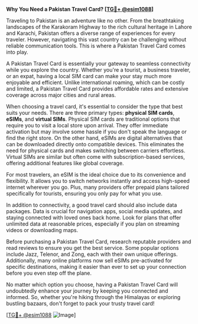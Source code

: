**Why You Need a Pakistan Travel Card? [[TG💪+ @esim1088](https://t.me/s/esim1088)]**

Traveling to Pakistan is an adventure like no other. From the breathtaking landscapes of the Karakoram Highway to the rich cultural heritage in Lahore and Karachi, Pakistan offers a diverse range of experiences for every traveler. However, navigating this vast country can be challenging without reliable communication tools. This is where a Pakistan Travel Card comes into play.

A Pakistan Travel Card is essentially your gateway to seamless connectivity while you explore the country. Whether you're a tourist, a business traveler, or an expat, having a local SIM card can make your stay much more enjoyable and efficient. Unlike international roaming, which can be costly and limited, a Pakistan Travel Card provides affordable rates and extensive coverage across major cities and rural areas.

When choosing a travel card, it's essential to consider the type that best suits your needs. There are three primary types: **physical SIM cards**, **eSIMs**, and **virtual SIMs**. Physical SIM cards are traditional options that require you to visit a local store upon arrival. They offer immediate activation but may involve some hassle if you don't speak the language or find the right store. On the other hand, eSIMs are digital alternatives that can be downloaded directly onto compatible devices. This eliminates the need for physical cards and makes switching between carriers effortless. Virtual SIMs are similar but often come with subscription-based services, offering additional features like global coverage.

For most travelers, an eSIM is the ideal choice due to its convenience and flexibility. It allows you to switch networks instantly and access high-speed internet wherever you go. Plus, many providers offer prepaid plans tailored specifically for tourists, ensuring you only pay for what you use.

In addition to connectivity, a good travel card should also include data packages. Data is crucial for navigation apps, social media updates, and staying connected with loved ones back home. Look for plans that offer unlimited data at reasonable prices, especially if you plan on streaming videos or downloading maps.

Before purchasing a Pakistan Travel Card, research reputable providers and read reviews to ensure you get the best service. Some popular options include Jazz, Telenor, and Zong, each with their own unique offerings. Additionally, many online platforms now sell eSIMs pre-activated for specific destinations, making it easier than ever to set up your connection before you even step off the plane.

No matter which option you choose, having a Pakistan Travel Card will undoubtedly enhance your journey by keeping you connected and informed. So, whether you're hiking through the Himalayas or exploring bustling bazaars, don't forget to pack your trusty travel card!

[[TG💪+ @esim1088](https://t.me/s/esim1088) ![Image](https://i.postimg.cc/Y0z9fWf4/image.png)]